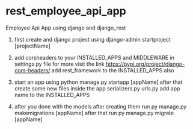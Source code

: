 # rest_employee_api_app
Employee Api App using django and django_rest  


1) first create and django project 
   using django-admin startproject [projectName]

2) add corsheaders to your INSTALLED_APPS and MIDDLEWARE in settings.py 
   file for more visit the link https://pypi.org/project/django-cors-headers/
   add rest_framework to the INSTALLED_APPS also

3) start an app using python manage.py startapp [appName]
   after that create some new files inside the app
   serializers.py
   urls.py
   add app name to the INSTALLED_APPS 
  
 4) after you done with the models after creating them 
    run py manage.py makemigrations [appName]
    after that run py manage.py migrate [appName]

